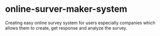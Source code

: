 # online-surver-maker-system
Creating easy online survey system for users especially companies which allows them to create, get response and analyze the survey.
